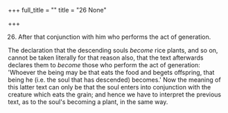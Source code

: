 +++
full_title = ""
title = "26 None"

+++


26. After that conjunction with him who performs the act of generation.

The declaration that the descending souls _become_ rice plants, and so on, cannot be taken literally for that reason also, that the text afterwards declares them to _become_ those who perform the act of generation: 'Whoever the being may be that eats the food and begets offspring, that being he (i.e. the soul that has descended) becomes.' Now the meaning of this latter text can only be that the soul enters into conjunction with the creature which eats the grain; and hence we have to interpret the previous text, as to the soul's becoming a plant, in the same way.

